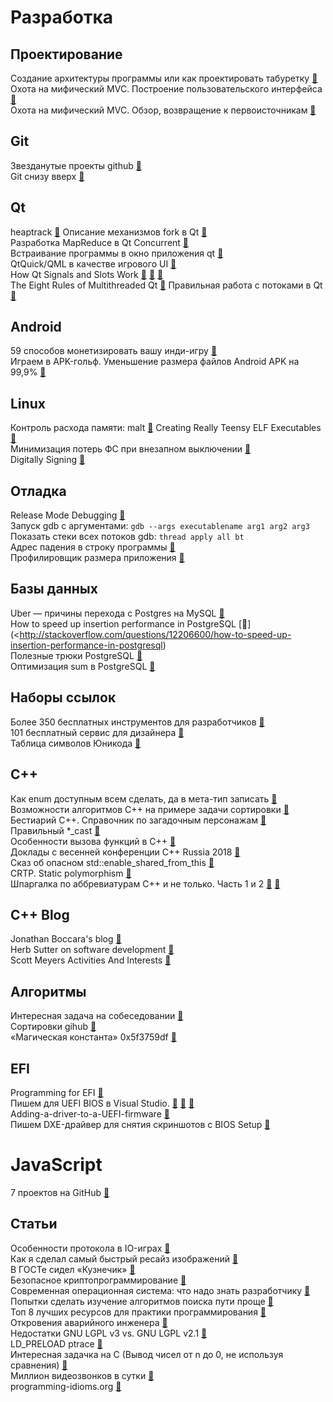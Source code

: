 # Разработка

## Проектирование
Создание архитектуры программы или как проектировать табуретку [&#128279;](https://habrahabr.ru/post/276593/) </br>
Охота на мифический MVC. Построение пользовательского интерфейса [&#128279;](https://habrahabr.ru/post/322700/) </br>
Охота на мифический MVC. Обзор, возвращение к первоисточникам [&#128279;](https://habrahabr.ru/post/321050/) </br>

## Git
Звезданутые проекты github [&#128279;](https://github.com/mehelme?tab=stars) </br>
Git снизу вверх [&#128279;](https://habrahabr.ru/company/intel/blog/344962/) </br>

## Qt
heaptrack [&#128279;](https://github.com/KDE/heaptrack)
Описание механизмов fork в Qt [&#128279;](https://www.macieira.org/blog/2012/07/forkfd-part-4-proposed-solutions/) </br>
Разработка MapReduce в Qt Concurrent  [&#128279;](https://habrahabr.ru/post/311090/) </br>
Встраивание программы в окно приложения qt  [&#128279;](https://www.linux.org.ru/forum/development/12400079) </br>
QtQuick/QML в качестве игрового UI [&#128279;](https://habrahabr.ru/post/303722/) </br>
How Qt Signals and Slots Work [&#128279;](https://woboq.com/blog/how-qt-signals-slots-work.html) [&#128279;](https://woboq.com/blog/how-qt-signals-slots-work-part2-qt5.html) [&#128279;](https://woboq.com/blog/how-qt-signals-slots-work-part3-queuedconnection.html) </br>
The Eight Rules of Multithreaded Qt [&#128279;](https://www.kdab.com/the-eight-rules-of-multithreaded-qt/)
Правильная работа с потоками в Qt [&#128279;]( https://habr.com/ru/post/467261/  ) </br>


## Android
59 способов монетизировать вашу инди-игру [&#128279;](https://habrahabr.ru/post/322916/) </br>
Играем в APK-гольф. Уменьшение размера файлов Android APK на 99,9% [&#128279;](https://habrahabr.ru/post/339938/) </br>

## Linux
Контроль расхода памяти:
malt [&#128279;](https://memtt.github.io/malt/index.html)
Creating Really Teensy ELF Executables [&#128279;](http://www.muppetlabs.com/~breadbox/software/tiny/teensy.html) </br>
Минимизация потерь ФС при внезапном выключении [&#128279;](https://www.linux.org.ru/forum/development/12058078) </br>
Digitally Signing [&#128279;](https://hussainaliakbar.github.io/digitally-signing-and-verification-of-debian-packages-with-dpkg-sig) </br>

## Отладка
Release Mode Debugging [&#128279;](http://accu.org/index.php/journals/1412) </br>
Запуск gdb с аргументами: `gdb --args executablename arg1 arg2 arg3` </br>
Показать стеки всех потоков gdb: `thread apply all bt` </br>
Адрес падения в строку программы [&#128279;](https://stackoverflow.com/questions/7648642/how-to-use-the-addr2line-command-in-linux) </br>
Профилировщик размера приложения [&#128279;](https://github.com/google/bloaty) </br>

## Базы данных
Uber — причины перехода с Postgres на MySQL [&#128279;](https://habrahabr.ru/company/centosadmin/blog/322624/) </br>
How to speed up insertion performance in PostgreSQL [&#128279;](<http://stackoverflow.com/questions/12206600/how-to-speed-up-insertion-performance-in-postgresql) </br>
Полезные трюки PostgreSQL [&#128279;]( https://habr.com/ru/post/280912/  ) </br>
Оптимизация sum в PostgreSQL [&#128279;]( https://habr.com/ru/post/186788/  ) </br>

## Наборы ссылок
Более 350 бесплатных инструментов для разработчиков [&#128279;](https://habrahabr.ru/company/it-grad/blog/270589/) </br>
101 бесплатный сервис для дизайнера [&#128279;](https://habrahabr.ru/company/pixli/blog/325866/) </br>
Таблица символов Юникода [&#128279;](https://unicode-table.com/ru/) </br>

## C++
Как enum доступным всем сделать, да в мета-тип записать [&#128279;](https://habrahabr.ru/post/314486/) </br>
Возможности алгоритмов C++ на примере задачи сортировки [&#128279;](http://artlang.net/article/view/10/) </br>
Бестиарий С++. Справочник по загадочным персонажам [&#128279;](https://habrahabr.ru/company/mailru/blog/341584/) </br>
Правильный *_cast [&#128279;](https://stackoverflow.com/questions/332030/when-should-static-cast-dynamic-cast-const-cast-and-reinterpret-cast-be-used) </br>
Особенности вызова функций в С++ [&#128279;](https://habr.com/post/414443/) </br>
Доклады с весенней конференции С++ Russia 2018 [&#128279;](https://habr.com/company/pvs-studio/blog/418645/) </br>
Сказ об опасном std::enable_shared_from_this [&#128279;]( https://habr.com/ru/post/471326/  ) </br>
CRTP. Static polymorphism [&#128279;]( https://habr.com/ru/post/210894/  ) </br>
Шпаргалка по аббревиатурам C++ и не только. Часть 1 и 2
[&#128279;]( https://habr.com/ru/post/470265/  ) [&#128279;]( https://habr.com/ru/post/470317/  ) </br>


## C++ Blog
Jonathan Boccara's blog [&#128279;](https://www.fluentcpp.com/) </br>
Herb Sutter on software development [&#128279;](https://herbsutter.com/) </br>
Scott Meyers Activities And Interests [&#128279;](http://scottmeyers.blogspot.com/) </br>

## Алгоритмы
Интересная задача на собеседовании [&#128279;](http://artlang.net/article/view/6/) </br>
Сортировки gihub [&#128279;](https://github.com/Morwenn/cpp-sort) </br>
«Магическая константа» 0x5f3759df [&#128279;](https://habrahabr.ru/company/infopulse/blog/336110/) </br>

## EFI
Programming for EFI [&#128279;](http://www.rodsbooks.com/efi-programming/hello.html) </br>
Пишем для UEFI BIOS в Visual Studio. [&#128279;](https://habrahabr.ru/post/338264/) [&#128279;](https://habrahabr.ru/post/338404/) [&#128279;](https://habrahabr.ru/post/338634/) </br>
Adding-a-driver-to-a-UEFI-firmware [&#128279;](https://github.com/pbatard/efifs/wiki/Adding-a-driver-to-a-UEFI-firmware) </br>
Пишем DXE-драйвер для снятия скриншотов с BIOS Setup [&#128279;](https://habrahabr.ru/post/274463/) </br>

# JavaScript
7 проектов на GitHub [&#128279;](https://proglib.io/p/7-proektov-na-github-kotorye-neobhodimy-kazhdomu-javascript-razrabotchiku-2021-07-09) </br>

## Статьи
Особенности протокола в IO-играх [&#128279;](https://habrahabr.ru/post/323466/) </br>
Как я сделал самый быстрый ресайз изображений [&#128279;](https://habrahabr.ru/post/321744/) </br>
В ГОСТе сидел «Кузнечик» [&#128279;](https://habrahabr.ru/post/266359/) </br>
Безопасное криптопрограммирование [&#128279;](https://habrahabr.ru/post/268113/) </br>
Современная операционная система: что надо знать разработчику [&#128279;](https://habrahabr.ru/company/oleg-bunin/blog/310848/) </br>
Попытки сделать изучение алгоритмов поиска пути проще [&#128279;](https://habrahabr.ru/post/323650/) </br>
Топ 8 лучших ресурсов для практики программирования  [&#128279;](https://habr.com/post/414009) </br>
Откровения аварийного инженера [&#128279;](https://habr.com/post/354444/) </br>
Недостатки GNU LGPL v3 vs. GNU LGPL v2.1 [&#128279;](https://softwareengineering.stackexchange.com/questions/114588/downsides-of-gnu-lgpl-v3-vs-gnu-lgpl-v2-1) </br>
LD_PRELOAD ptrace [&#128279;](http://mips42.altervista.org/ld_preload.php) </br>
Интересная задачка на С (Вывод чисел от n до 0, не используя сравнения) [&#128279;](https://habr.com/post/428343) </br>
Миллион видеозвонков в сутки [&#128279;](https://habr.com/company/oleg-bunin/blog/428217)</br>
programming-idioms.org [&#128279;](https://programming-idioms.org)</br>


